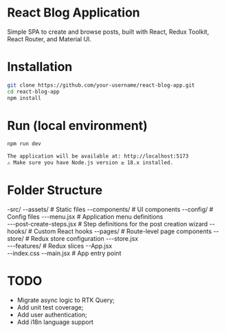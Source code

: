 # React Blog Application
Simple SPA to create and browse posts, built with React, Redux Toolkit, React Router, and Material UI.

# Installation

```bash
git clone https://github.com/your-username/react-blog-app.git
cd react-blog-app
npm install
```
# Run (local environment)

```bash
npm run dev

The application will be available at: http://localhost:5173
⚠️ Make sure you have Node.js version ≥ 18.x installed.
```

# Folder Structure
-src/
--assets/                  # Static files
--components/              # UI components
--config/                  # Config files
---menu.jsx                # Application menu definitions           
---post-create-steps.jsx   # Step definitions for the post creation wizard
--hooks/                   # Custom React hooks
--pages/                   # Route-level page components
--store/                   # Redux store configuration
---store.jsx               
---features/               # Redux slices
--App.jsx                  
--index.css
--main.jsx                 # App entry point


# TODO
- Migrate async logic to RTK Query;
- Add unit test coverage;
- Add user authentication;
- Add i18n language support